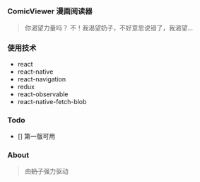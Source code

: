 ### ComicViewer 漫画阅读器

> 你渴望力量吗？
> 不！我渴望奶子，不好意思说错了，我渴望...

### 使用技术

* react
* react-native
* react-navigation
* redux
* react-observable
* react-native-fetch-blob

### Todo

* [] 第一版可用

### About

> 由~~奶子~~强力驱动
